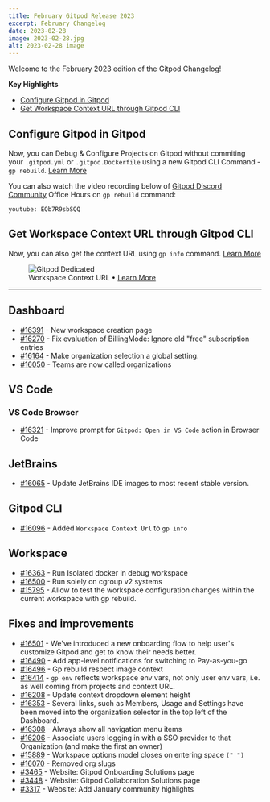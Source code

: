 ```yaml
---
title: February Gitpod Release 2023
excerpt: February Changelog
date: 2023-02-28
image: 2023-02-28.jpg
alt: 2023-02-28 image
---
```


<script>
  import Contributors from "$lib/components/changelog/contributors.svelte";
</script>

Welcome to the February 2023 edition of the Gitpod Changelog!

**Key Highlights**

- [Configure Gitpod in Gitpod](#configure-gitpod-in-gitpod)
- [Get Workspace Context URL through Gitpod CLI](#get-workspace-context-url-through-gitpod-cli)

## Configure Gitpod in Gitpod

Now, you can Debug & Configure Projects on Gitpod without commiting your `.gitpod.yml` or `.gitpod.Dockerfile` using a new Gitpod CLI Command - `gp rebuild`. [Learn More](https://www.gitpod.io/docs/configure/workspaces/workspace-image#manually-rebuild-a-workspace-image)

You can also watch the video recording below of [Gitpod Discord Community](https://www.gitpod.io/chat) Office Hours on `gp rebuild` command:

`youtube: EQb7R9sbSQQ`

## Get Workspace Context URL through Gitpod CLI

Now, you can also get the context URL using `gp info` command. [Learn More](https://www.gitpod.io/docs/references/gitpod-cli#info)

<figure>
<img class="shadow-medium w-full rounded-xl max-w-2xl mt-x-small" alt="Gitpod Dedicated" src="/images/changelog/2023-02-28-gp-info.png">
    <figcaption>Workspace Context URL • <a href="https://www.gitpod.io/docs/references/gitpod-cli#info" target="_blank">Learn More</a></figcaption>
</figure>

---

<!--- BEGIN_AUTOGENERATED_CHANGES -->

## Dashboard

- [#16391](https://github.com/gitpod-io/gitpod/pull/16391) - New workspace creation page <Contributors usernames="svenefftinge,atduarte,gtsiolis,selfcontained" />
- [#16270](https://github.com/gitpod-io/gitpod/pull/16270) - Fix evaluation of BillingMode: Ignore old "free" subscription entries <Contributors usernames="geropl,easyCZ" />
- [#16164](https://github.com/gitpod-io/gitpod/pull/16164) - Make organization selection a global setting. <Contributors usernames="svenefftinge,geropl,gtsiolis,selfcontained" />
- [#16050](https://github.com/gitpod-io/gitpod/pull/16050) - Teams are now called organizations <Contributors usernames="svenefftinge,Siddhant-K-code,easyCZ,gtsiolis" />

## VS Code

### VS Code Browser

- [#16321](https://github.com/gitpod-io/gitpod/pull/16321) - Improve prompt for `Gitpod: Open in VS Code` action in Browser Code <Contributors usernames="mustard-mh,iQQBot" />

## JetBrains

- [#16065](https://github.com/gitpod-io/gitpod/pull/16065) - Update JetBrains IDE images to most recent stable version. <Contributors usernames="akosyakov, geropl, mustard-mh" />

## Gitpod CLI

- [#16096](https://github.com/gitpod-io/gitpod/pull/16096) - Added `Workspace Context Url` to `gp info` <Contributors usernames="Kwok-he-Chu,akosyakov,filiptronicek,gtsiolis,loujaybee" />

## Workspace

- [#16363](https://github.com/gitpod-io/gitpod/pull/16363) - Run Isolated docker in debug workspace <Contributors usernames="iQQBot,akosyakov,kylos101" />
- [#16500](https://github.com/gitpod-io/gitpod/pull/16500) - Run solely on cgroup v2 systems <Contributors usernames="csweichel,aledbf" />
- [#15795](https://github.com/gitpod-io/gitpod/pull/15795) - Allow to test the workspace configuration changes within the current workspace with gp rebuild. <Contributors usernames="akosyakov,WVerlaek,csweichel,iQQBot,kylos101" />

## Fixes and improvements

- [#16501](https://github.com/gitpod-io/gitpod/pull/16501) - We've introduced a new onboarding flow to help user's customize Gitpod and get to know their needs better. <Contributors usernames="selfcontained,Siddhant-K-code,filiptronicek,geropl,gtsiolis,jakobhero,loujaybee,mustard-mh" />
- [#16490](https://github.com/gitpod-io/gitpod/pull/16490) - Add app-level notifications for switching to Pay-as-you-go <Contributors usernames="geropl,AlexTugarev" />
- [#16496](https://github.com/gitpod-io/gitpod/pull/16496) - Gp rebuild respect image context <Contributors usernames="iQQBot,akosyakov" />
- [#16414](https://github.com/gitpod-io/gitpod/pull/16414) - `gp env` reflects workspace env vars, not only user env vars, i.e. as well coming from projects and context URL. <Contributors usernames="akosyakov,geropl,iQQBot,svenefftinge" />
- [#16208](https://github.com/gitpod-io/gitpod/pull/16208) - Update context dropdown element height <Contributors usernames="gtsiolis,svenefftinge" />
- [#16353](https://github.com/gitpod-io/gitpod/pull/16353) - Several links, such as Members, Usage and Settings have been moved into the organization selector in the top left of the Dashboard. <Contributors usernames="selfcontained,gtsiolis,svenefftinge" />
- [#16308](https://github.com/gitpod-io/gitpod/pull/16308) - Always show all navigation menu items <Contributors usernames="gtsiolis,svenefftinge" />
- [#16206](https://github.com/gitpod-io/gitpod/pull/16206) - Associate users logging in with a SSO provider to that Organization (and make the first an owner) <Contributors usernames="geropl,easyCZ,svenefftinge" />
- [#15889](https://github.com/gitpod-io/gitpod/pull/15889) - Workspace options model closes on entering space `(" ")` <Contributors usernames="vedant-jain03,andrew-farries,gtsiolis,svenefftinge" />
- [#16070](https://github.com/gitpod-io/gitpod/pull/16070) - Removed org slugs <Contributors usernames="svenefftinge,easyCZ,gtsiolis,selfcontained" />
- [#3465](https://github.com/gitpod-io/website/pull/3465) - Website: Gitpod Onboarding Solutions page <Contributors usernames="Siddhant-K-code,MichaelAring" />
- [#3448](https://github.com/gitpod-io/website/pull/3448) - Website: Gitpod Collaboration Solutions page <Contributors usernames="Siddhant-K-code,MichaelAring" />
- [#3317](https://github.com/gitpod-io/website/pull/3317) - Website: Add January community highlights <Contributors usernames="ghostdevv,Siddhant-K-code,pawlean" />

<!--- END_AUTOGENERATED_CHANGES -->
